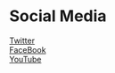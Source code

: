 
# Social Media
<a href="https://twitter.com/stapley_matt">Twitter</a>
<br>
<a href="https://en-gb.facebook.com/">FaceBook</a>
<br>
<a href="https://www.youtube.com/">YouTube</a>




 
 
 
 
 
 
 
 
